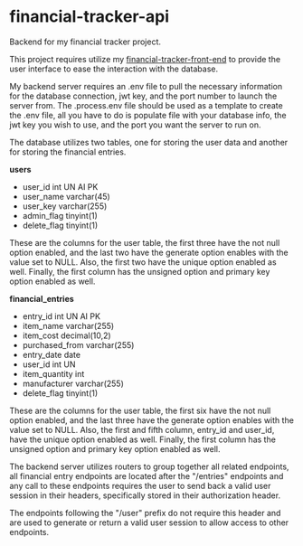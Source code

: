 # financial-tracker-api
Backend for my financial tracker project.

This project requires utilize my [financial-tracker-front-end](https://github.com/CMBVT2023/financial-tracker-front-end.git) to provide the user interface to ease the interaction with the database.

My backend server requires an .env file to pull the necessary information for the database connection, jwt key, and the port number to launch the server from.
The .process.env file should be used as a template to create the .env file, all you have to do is populate file with your database info, the jwt key you wish to use, and the port you want the server to run on.

The database utilizes two tables, one for storing the user data and another for storing the financial entries.

**users**
- user_id int UN AI PK 
- user_name varchar(45) 
- user_key varchar(255) 
- admin_flag tinyint(1) 
- delete_flag tinyint(1)

These are the columns for the user table, the first three have the not null option enabled, and the last two have the generate option enables with the value set to NULL.
Also, the first two have the unique option enabled as well. Finally, the first column has the unsigned option and primary key option enabled as well.

**financial_entries**
- entry_id int UN AI PK 
- item_name varchar(255) 
- item_cost decimal(10,2) 
- purchased_from varchar(255) 
- entry_date date 
- user_id int UN 
- item_quantity int 
- manufacturer varchar(255) 
- delete_flag tinyint(1)

These are the columns for the user table, the first six have the not null option enabled, and the last three have the generate option enables with the value set to NULL.
Also, the first and fifth column, entry_id and user_id, have the unique option enabled as well. Finally, the first column has the unsigned option and primary key option enabled as well.

The backend server utilizes routers to group together all related endpoints, all financial entry endpoints are located after the "/entries" endpoints and any call to these endpoints requires the user to send back a valid user session in their headers, specifically stored in their authorization header.

The endpoints following the "/user" prefix do not require this header and are used to generate or return a valid user session to allow access to other endpoints. 
